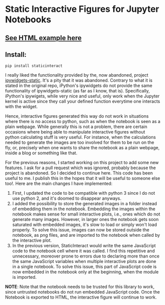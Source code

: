 # Static Interactive Figures for Jupyter Notebooks

## [See HTML example here](https://semidanrobaina.com/staticInteract/)

## Install:

```
pip install staticinteract
```

I really liked the functionality provided by the, now abandoned, project [ipywidgets-static](https://github.com/jakevdp/ipywidgets-static). It's a pity that it was abandoned. Contrary to what it is stated in the original repo, iPython's ipywidgets do not provide the same functionality of ipywidgets-static (as far as I know, that is). Specifically, iPython's ipywigets, while very nice and useful, only work when the Jupyter kernel is active since they call your defined function everytime one interacts with the widget.

Hence, interactive figures generated this way do not work in situations where there is no access to python, such as when the notebook is seen as a plain webpage. While generally this is not a problem, there are certain occasions where being able to manipulate interactive figures without python calculating stuff is very useful. For instance, when the calculations needed to generate the images are too involved for them to be run on the fly, or, precisely when one wants to share the notebook as a plain webpage, inside a blog or something like that.

For the previous reasons, I started working on this project to add some new features. I ask for a pull request which was ignored, probably because the project is abandoned. So I decided to continue here. This code has been useful to me. I publish this in the hopes that it will be useful to someone else too!. Here are the main changes I have implemented:

1. First, I updated the code to be compatible with python 3 since I do not use python 2, and it's doomed to disappear anyways.
2. I added the possibility to store the generated images in a folder instead of embedding them in the notebook. Embedding the images within the notebook makes sense for small interactive plots, i.e., ones which do not generate many images. However, in larger ones the notebook gets soon saturated with embedded images, it's slow to load or simply won't load properly. To solve this issue, images can now be stored outside the notebook, as png files, and are imported to the notebook when called by the interactive plot.
3. In the previous version, StaticInteract would write the same JavaScript code to the notebook cell where it was called. I find this repetitive and unnecessary, moreover prone to errors due to declaring more than once the same JavaScript variables when multiple interactive plots are done in a single notebook. To solve this issue, this part of JavaScript code is now embedded in the notebook only at the beginning, when the module is imported.

__NOTE__: Note that the notebook needs to be trusted for this library to work, since untrusted notebooks do not run embedded JavaScript code. Once the Notebook is exported to HTML, the interactive figure will continue to work.

